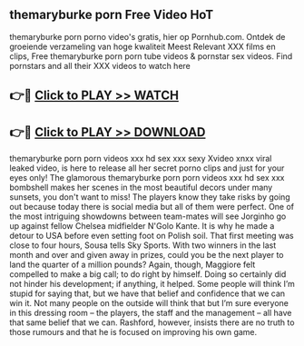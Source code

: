 ## themaryburke porn Free Video HoT 

themaryburke porn porno video's gratis, hier op Pornhub.com. Ontdek de groeiende verzameling van hoge kwaliteit Meest Relevant XXX films en clips,
Free themaryburke porn porn tube videos & pornstar sex videos. Find pornstars and all their XXX videos to watch here


## 👉🔴 [Click to PLAY >> WATCH](http://us.freeplayer.one?title=themaryburke_porn&ref=16D)

## 👉🔴 [Click to PLAY >> DOWNLOAD](http://us.freeplayer.one?title=themaryburke_porn&ref=16D)


themaryburke porn porn videos xxx hd sex xxx sexy Xvideo xnxx viral leaked video, is here to release all her secret porno clips and just for your eyes only! The glamorous themaryburke porn porn videos xxx hd sex xxx bombshell makes her scenes in the most beautiful decors under many sunsets, you don't want to miss! The players know they take risks by going out because today there is social media but all of them were perfect. One of the most intriguing showdowns between team-mates will see Jorginho go up against fellow Chelsea midfielder N'Golo Kante. It is why he made a detour to USA before even setting foot on Polish soil. That first meeting was close to four hours, Sousa tells Sky Sports. With two winners in the last month and over and given away in prizes, could you be the next player to land the quarter of a million pounds? Again, though, Maggiore felt compelled to make a big call; to do right by himself. Doing so certainly did not hinder his development; if anything, it helped. Some people will think I’m stupid for saying that, but we have that belief and confidence that we can win it. Not many people on the outside will think that but I’m sure everyone in this dressing room – the players, the staff and the management – all have that same belief that we can. Rashford, however, insists there are no truth to those rumours and that he is focused on improving his own game.
